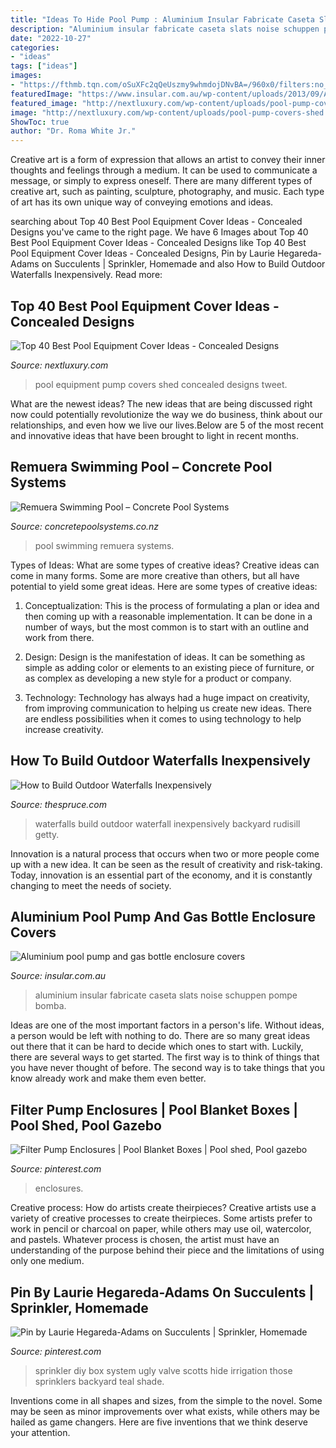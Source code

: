 ```yaml
---
title: "Ideas To Hide Pool Pump : Aluminium Insular Fabricate Caseta Slats Noise Schuppen Pompe Bomba"
description: "Aluminium insular fabricate caseta slats noise schuppen pompe bomba"
date: "2022-10-27"
categories:
- "ideas"
tags: ["ideas"]
images:
- "https://fthmb.tqn.com/oSuXFc2qQeUszmy9whmdojDNvBA=/960x0/filters:no_upscale():max_bytes(150000):strip_icc()/Waterfall-GettyImages-91780850-587fe8913df78c2ccdf9c481.jpg"
featuredImage: "https://www.insular.com.au/wp-content/uploads/2013/09/Aluminium-Pool-Pump-Cover-Sorrento-2.jpg"
featured_image: "http://nextluxury.com/wp-content/uploads/pool-pump-covers-shed.jpg"
image: "http://nextluxury.com/wp-content/uploads/pool-pump-covers-shed.jpg"
ShowToc: true
author: "Dr. Roma White Jr."
---
```



Creative art is a form of expression that allows an artist to convey their inner thoughts and feelings through a medium. It can be used to communicate a message, or simply to express oneself. There are many different types of creative art, such as painting, sculpture, photography, and music. Each type of art has its own unique way of conveying emotions and ideas.

	

		
searching about Top 40 Best Pool Equipment Cover Ideas - Concealed Designs you've came to the right page. We have 6 Images about Top 40 Best Pool Equipment Cover Ideas - Concealed Designs like Top 40 Best Pool Equipment Cover Ideas - Concealed Designs, Pin by Laurie Hegareda-Adams on Succulents | Sprinkler, Homemade and also How to Build Outdoor Waterfalls Inexpensively. Read more:
		
    
## Top 40 Best Pool Equipment Cover Ideas - Concealed Designs

<img loading=lazy src="http://nextluxury.com/wp-content/uploads/pool-pump-covers-shed.jpg" onerror="this.onerror=null;this.src='https://tse2.mm.bing.net/th?id=OIP.Im9NeOZGpcS-Ws8-7bvpegAAAA&amp;pid=15.1';" alt="Top 40 Best Pool Equipment Cover Ideas - Concealed Designs">

_Source: nextluxury.com_

>pool equipment pump covers shed concealed designs tweet. 

	

What are the newest ideas?
The new ideas that are being discussed right now could potentially revolutionize the way we do business, think about our relationships, and even how we live our lives.Below are 5 of the most recent and innovative ideas that have been brought to light in recent months.

    
## Remuera Swimming Pool – Concrete Pool Systems

<img loading=lazy src="http://concretepoolsystems.co.nz/wp-content/uploads/2015/08/S6A8519-Swimming-Pool-Resized-687x1030.jpg" onerror="this.onerror=null;this.src='https://tse2.mm.bing.net/th?id=OIP.udSPQLlRpDSrtU-DL-yJuQHaLG&amp;pid=15.1';" alt="Remuera Swimming Pool – Concrete Pool Systems">

_Source: concretepoolsystems.co.nz_

>pool swimming remuera systems. 

	

Types of Ideas: What are some types of creative ideas?
Creative ideas can come in many forms. Some are more creative than others, but all have potential to yield some great ideas. Here are some types of creative ideas:
1. Conceptualization: This is the process of formulating a plan or idea and then coming up with a reasonable implementation. It can be done in a number of ways, but the most common is to start with an outline and work from there.

2. Design: Design is the manifestation of ideas. It can be something as simple as adding color or elements to an existing piece of furniture, or as complex as developing a new style for a product or company.

3. Technology: Technology has always had a huge impact on creativity, from improving communication to helping us create new ideas. There are endless possibilities when it comes to using technology to help increase creativity.


    
## How To Build Outdoor Waterfalls Inexpensively

<img loading=lazy src="https://fthmb.tqn.com/oSuXFc2qQeUszmy9whmdojDNvBA=/960x0/filters:no_upscale():max_bytes(150000):strip_icc()/Waterfall-GettyImages-91780850-587fe8913df78c2ccdf9c481.jpg" onerror="this.onerror=null;this.src='https://tse3.mm.bing.net/th?id=OIP.ssJdRL9iJojzn83sSYwDSwHaE9&amp;pid=15.1';" alt="How to Build Outdoor Waterfalls Inexpensively">

_Source: thespruce.com_

>waterfalls build outdoor waterfall inexpensively backyard rudisill getty. 

	

Innovation is a natural process that occurs when two or more people come up with a new idea. It can be seen as the result of creativity and risk-taking. Today, innovation is an essential part of the economy, and it is constantly changing to meet the needs of society.

    
## Aluminium Pool Pump And Gas Bottle Enclosure Covers

<img loading=lazy src="https://www.insular.com.au/wp-content/uploads/2013/09/Aluminium-Pool-Pump-Cover-Sorrento-2.jpg" onerror="this.onerror=null;this.src='https://tse2.mm.bing.net/th?id=OIP.bXr24IvMv5rrDH2zTG-0rAHaFj&amp;pid=15.1';" alt="Aluminium pool pump and gas bottle enclosure covers">

_Source: insular.com.au_

>aluminium insular fabricate caseta slats noise schuppen pompe bomba. 

	

Ideas are one of the most important factors in a person's life. Without ideas, a person would be left with nothing to do. There are so many great ideas out there that it can be hard to decide which ones to start with. Luckily, there are several ways to get started. The first way is to think of things that you have never thought of before. The second way is to take things that you know already work and make them even better.

    
## Filter Pump Enclosures | Pool Blanket Boxes | Pool Shed, Pool Gazebo

<img loading=lazy src="https://i.pinimg.com/736x/89/84/5b/89845b371840000e8823fe70694b6f65.jpg" onerror="this.onerror=null;this.src='https://tse4.mm.bing.net/th?id=OIP.bpXPQwytkws4i2LPiTGmUAHaJ4&amp;pid=15.1';" alt="Filter Pump Enclosures | Pool Blanket Boxes | Pool shed, Pool gazebo">

_Source: pinterest.com_

>enclosures. 

	

Creative process: How do artists create theirpieces?
Creative artists use a variety of creative processes to create theirpieces. Some artists prefer to work in pencil or charcoal on paper, while others may use oil, watercolor, and pastels. Whatever process is chosen, the artist must have an understanding of the purpose behind their piece and the limitations of using only one medium.

    
## Pin By Laurie Hegareda-Adams On Succulents | Sprinkler, Homemade

<img loading=lazy src="https://i.pinimg.com/736x/41/de/ba/41debabdc56b7fd6293e15659a0f9fe9.jpg" onerror="this.onerror=null;this.src='https://tse2.mm.bing.net/th?id=OIP._AE8P0_DChXppzbqpIpyvgHaMc&amp;pid=15.1';" alt="Pin by Laurie Hegareda-Adams on Succulents | Sprinkler, Homemade">

_Source: pinterest.com_

>sprinkler diy box system ugly valve scotts hide irrigation those sprinklers backyard teal shade. 

	

Inventions come in all shapes and sizes, from the simple to the novel. Some may be seen as minor improvements over what exists, while others may be hailed as game changers. Here are five inventions that we think deserve your attention.

